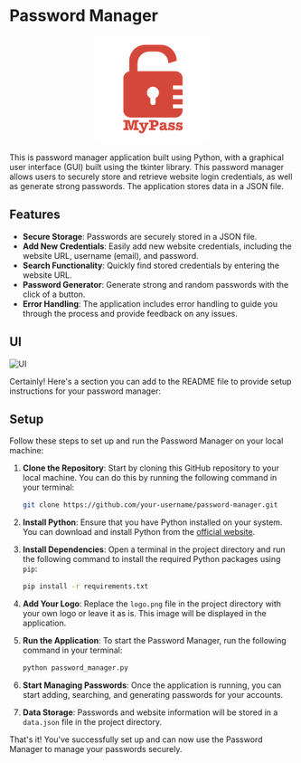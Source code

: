 # Password Manager

<p align="center">
  <img src="./logo.png" alt="Logo">
</p>

This is password manager application built using Python, with a graphical user interface (GUI) built using the tkinter library. This password manager allows users to securely store and retrieve website login credentials, as well as generate strong passwords. 
The application stores data in a JSON file.

## Features

- **Secure Storage**: Passwords are securely stored in a JSON file.
- **Add New Credentials**: Easily add new website credentials, including the website URL, username (email), and password.
- **Search Functionality**: Quickly find stored credentials by entering the website URL.
- **Password Generator**: Generate strong and random passwords with the click of a button.
- **Error Handling**: The application includes error handling to guide you through the process and provide feedback on any issues.

## UI

![UI](https://github.com/amansinghgill/Password-Manager/assets/90486946/cfa36a47-e7f7-46a4-9d26-23bd5b4dc497)

Certainly! Here's a section you can add to the README file to provide setup instructions for your password manager:

## Setup

Follow these steps to set up and run the Password Manager on your local machine:

1. **Clone the Repository**: Start by cloning this GitHub repository to your local machine. You can do this by running the following command in your terminal:

   ```bash
   git clone https://github.com/your-username/password-manager.git
   ```

2. **Install Python**: Ensure that you have Python installed on your system. You can download and install Python from the [official website](https://www.python.org/downloads/).

3. **Install Dependencies**: Open a terminal in the project directory and run the following command to install the required Python packages using `pip`:

   ```bash
   pip install -r requirements.txt
   ```

4. **Add Your Logo**: Replace the `logo.png` file in the project directory with your own logo or leave it as is. This image will be displayed in the application.

5. **Run the Application**: To start the Password Manager, run the following command in your terminal:

   ```bash
   python password_manager.py
   ```

6. **Start Managing Passwords**: Once the application is running, you can start adding, searching, and generating passwords for your accounts.

7. **Data Storage**: Passwords and website information will be stored in a `data.json` file in the project directory.

That's it! You've successfully set up and can now use the Password Manager to manage your passwords securely.

